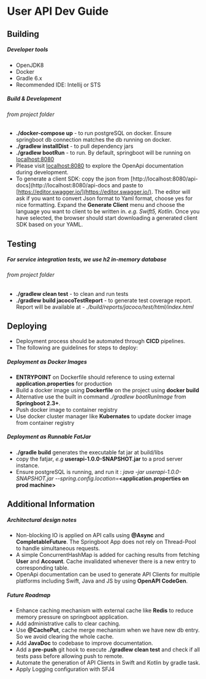 # User API Dev Guide

## Building
##### Developer tools
* OpenJDK8
* Docker
* Gradle 6.x
* Recommended IDE: Intellij or STS

##### Build & Development
###### from project folder
* **./docker-compose up** - to run postgreSQL on docker. Ensure springboot db connection matches the db running on docker.
* **./gradlew installDist** - to pull dependency jars
* **./gradlew bootRun** - to run. By default, springboot will be running on [localhost:8080](http://localhost:8080)
* Please visit [localhost:8080](http://localhost:8080) to explore the OpenApi documentation during development.
* To generate a client SDK: copy the json from [http://localhost:8080/api-docs](http://localhost:8080/api-docs and paste to [https://editor.swagger.io/](https://editor.swagger.io/). 
The editor will ask if you want to convert Json format to Yaml format, choose yes for nice formatting. Expand the **Generate Client** menu and choose the language you want to client to be written in. *e.g. Swift5, Kotlin*. Once you have selected, the browser should start downloading a generated client SDK based on your YAML. 

## Testing
##### For service integration tests, we use h2 in-memory database
###### from project folder
* **./gradlew clean test** - to clean and run tests
* **./gradlew build jacocoTestReport** - to generate test coverage report. Report will be available at - *./build/reports/jacoco/test/html/index.html*

## Deploying
* Deployment process should be automated through **CICD** pipelines.
* The following are guidelines for steps to deploy:
##### Deployment as Docker Images
* **ENTRYPOINT** on Dockerfile should reference to using external **application.properties** for production
* Build a docker image using **Dockerfile** on the project using **docker build**
* Alternative use the built in command *./gradlew bootRunImage* from **Springboot 2.3+**.
* Push docker image to container registry
* Use docker cluster manager like **Kubernates** to update docker image from container registry

##### Deployment as Runnable FatJar
* **./gradle build** generates the executable fat jar at build/libs
* copy the fatjar, *e.g* **userapi-1.0.0-SNAPSHOT.jar** to a prod server instance.
* Ensure postgreSQL is running, and run it : *java -jar userapi-1.0.0-SNAPSHOT.jar --spring.config.location*=**<application.properties on prod machine>** 

## Additional Information
##### Architectural design notes
* Non-blocking IO is applied on API calls using **@Async** and **CompletableFuture**. The Springboot App does not rely on Thread-Pool to handle simultaneous requests.
* A simple ConcurrentHashMap is added for caching results from fetching **User** and **Account**. Cache invalidated whenever there is a new entry to corresponding table.
* OpenApi documentation can be used to generate API Clients for multiple platforms including Swift, Java and JS by using **OpenAPI CodeGen**.
 
##### Future Roadmap
* Enhance caching mechanism with external cache like **Redis** to reduce memory pressure on springboot application.
* Add administrative calls to clear caching.
* Use **@CachePut**, cache merge mechanism when we have new db entry. So we avoid clearing the whole cache.
* Add **JavaDoc** to codebase to improve documentation.
* Add a **pre-push** git hook to execute **./gradlew clean test** and check if all tests pass before allowing push to remote.
* Automate the generation of API Clients in Swift and Kotlin by gradle task.
* Apply Logging configuration with SFJ4